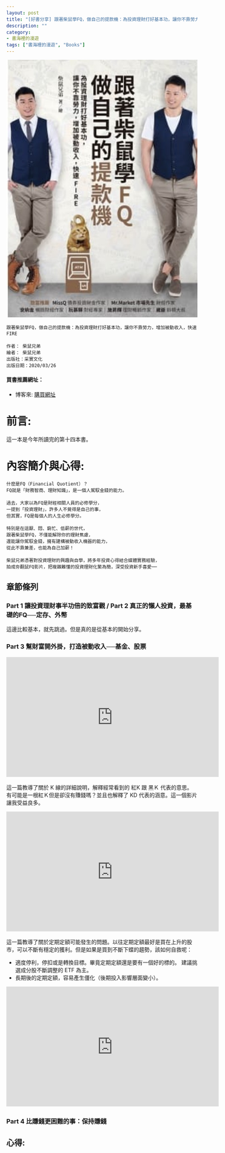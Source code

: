```yaml
---
layout: post
title: "[好書分享] 跟著柴鼠學FQ，做自己的提款機：為投資理財打好基本功，讓你不靠勞力，增加被動收入，快速FIRE"
description: ""
category: 
- 書海裡的漫遊
tags: ["書海裡的漫遊", "Books"]
---
```




![image-20211203174744898](../images/2021/image-20211203174744898.png)



```
跟著柴鼠學FQ，做自己的提款機：為投資理財打好基本功，讓你不靠勞力，增加被動收入，快速FIRE

作者： 柴鼠兄弟  
繪者： 柴鼠兄弟
出版社：采實文化  
出版日期：2020/03/26
```

#### 買書推薦網址：

- 博客來: [購買網址](https://www.books.com.tw/exep/assp.php/kkdailin/products/0010852671?utm_source=kkdailin&utm_medium=ap-books&utm_content=recommend&utm_campaign=ap-202112)

# 前言:

這一本是今年所讀完的第十四本書。

# 內容簡介與心得:

```
什麼是FQ（Financial Quotient）？
FQ就是「財務智商、理財知識」，是一個人駕馭金錢的能力。

過去，大家以為FQ是財經相關人員的必修學分，
一提到「投資理財」，許多人不覺得是自己的事，
但其實，FQ是每個人的人生必修學分。

特別是在這厭、悶、窮忙、低薪的世代，
跟著柴鼠學FQ，不僅能解除你的理財焦慮，
還能讓你駕馭金錢，擁有建構被動收入機器的能力，
從此不靠兼差，也能為自己加薪！

柴鼠兄弟憑著對投資理財的興趣與自學，將多年投資心得結合媒體實務經驗，
拍成夯翻鼠FQ影片，把複雜難懂的投資理財化繁為簡，深受投資新手喜愛──
```

## 章節條列

### **Part 1 讓投資理財事半功倍的致富觀** / **Part 2 真正的懶人投資，最基礎的FQ──定存、外幣**

這邊比較基本，就先跳過。但是真的是從基本的開始分享。

### **Part 3 幫財富開外掛，打造被動收入──基金、股票**



<iframe width="560" height="315" src="https://www.youtube.com/embed/V__cjhFm0L8" title="YouTube video player" frameborder="0" allow="accelerometer; autoplay; clipboard-write; encrypted-media; gyroscope; picture-in-picture" allowfullscreen></iframe>

這一篇教導了關於 K 線的詳細說明，解釋經常看到的 紅K 跟 黑Ｋ 代表的意思。 有可能是一根紅Ｋ但是卻沒有賺錢嗎？並且也解釋了 KD 代表的涵意。這一個影片讓我受益良多。

<iframe width="560" height="315" src="https://www.youtube.com/embed/U_A95yWC2eI" title="YouTube video player" frameborder="0" allow="accelerometer; autoplay; clipboard-write; encrypted-media; gyroscope; picture-in-picture" allowfullscreen></iframe>

這一篇教導了關於定期定額可能發生的問題。以往定期定額最好是買在上升的股市，可以不斷有穩定的獲利。但是如果是買到不斷下蝶的趨勢，該如何自救呢：

- 適度停利，停扣或是轉換目標。畢竟定期定額還是要有一個好的標的。 建議挑選成分股不斷調整的 ETF 為主。
- 長期後的定期定額，容易產生僵化（後期投入影響層面變小）。

<iframe width="560" height="315" src="https://www.youtube.com/embed/o-0HkEYKzUQ" title="YouTube video player" frameborder="0" allow="accelerometer; autoplay; clipboard-write; encrypted-media; gyroscope; picture-in-picture" allowfullscreen></iframe>





### **Part 4  比賺錢更困難的事：保持賺錢**






## 心得:

